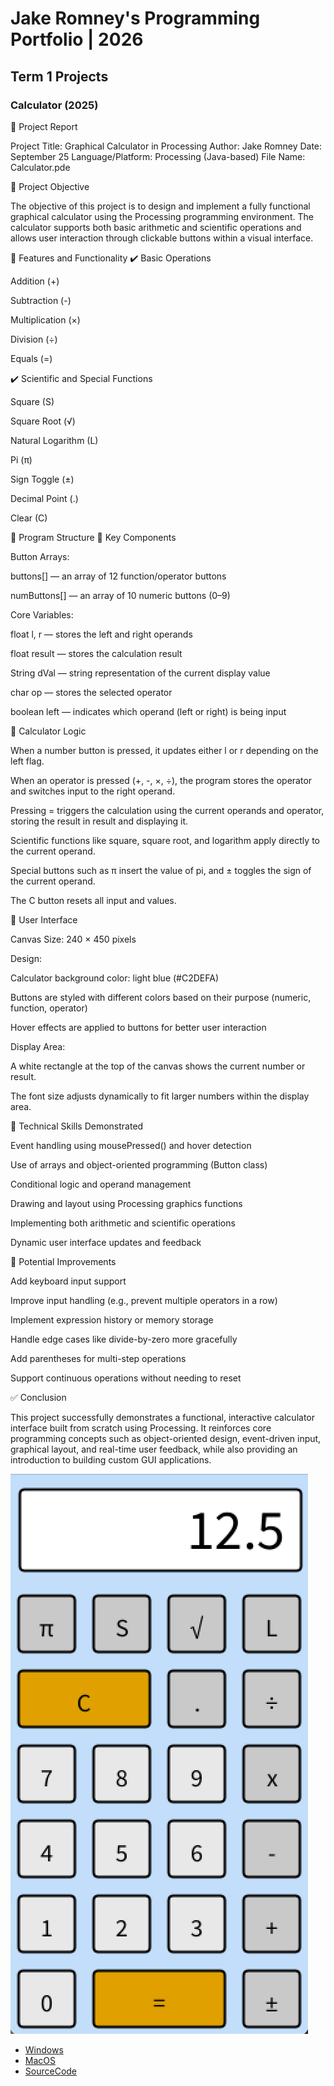 # Jake Romney's Programming Portfolio | 2026

## Term 1 Projects

### Calculator (2025)

📝 Project Report

Project Title: Graphical Calculator in Processing
Author: Jake Romney
Date: September 25
Language/Platform: Processing (Java-based)
File Name: Calculator.pde

🎯 Project Objective

The objective of this project is to design and implement a fully functional graphical calculator using the Processing programming environment. The calculator supports both basic arithmetic and scientific operations and allows user interaction through clickable buttons within a visual interface.

📱 Features and Functionality
✔️ Basic Operations

Addition (+)

Subtraction (-)

Multiplication (×)

Division (÷)

Equals (=)

✔️ Scientific and Special Functions

Square (S)

Square Root (√)

Natural Logarithm (L)

Pi (π)

Sign Toggle (±)

Decimal Point (.)

Clear (C)

🧠 Program Structure
🧩 Key Components

Button Arrays:

buttons[] — an array of 12 function/operator buttons

numButtons[] — an array of 10 numeric buttons (0–9)

Core Variables:

float l, r — stores the left and right operands

float result — stores the calculation result

String dVal — string representation of the current display value

char op — stores the selected operator

boolean left — indicates which operand (left or right) is being input

🧮 Calculator Logic

When a number button is pressed, it updates either l or r depending on the left flag.

When an operator is pressed (+, -, ×, ÷), the program stores the operator and switches input to the right operand.

Pressing = triggers the calculation using the current operands and operator, storing the result in result and displaying it.

Scientific functions like square, square root, and logarithm apply directly to the current operand.

Special buttons such as π insert the value of pi, and ± toggles the sign of the current operand.

The C button resets all input and values.

🎨 User Interface

Canvas Size: 240 × 450 pixels

Design:

Calculator background color: light blue (#C2DEFA)

Buttons are styled with different colors based on their purpose (numeric, function, operator)

Hover effects are applied to buttons for better user interaction

Display Area:

A white rectangle at the top of the canvas shows the current number or result.

The font size adjusts dynamically to fit larger numbers within the display area.

🧪 Technical Skills Demonstrated

Event handling using mousePressed() and hover detection

Use of arrays and object-oriented programming (Button class)

Conditional logic and operand management

Drawing and layout using Processing graphics functions

Implementing both arithmetic and scientific operations

Dynamic user interface updates and feedback

📌 Potential Improvements

Add keyboard input support

Improve input handling (e.g., prevent multiple operators in a row)

Implement expression history or memory storage

Handle edge cases like divide-by-zero more gracefully

Add parentheses for multi-step operations

Support continuous operations without needing to reset

✅ Conclusion

This project successfully demonstrates a functional, interactive calculator interface built from scratch using Processing. It reinforces core programming concepts such as object-oriented design, event-driven input, graphical layout, and real-time user feedback, while also providing an introduction to building custom GUI applications.

![RunningCalculator](https://github.com/jamromney/portfolio/blob/main/images/Calc.png?raw=true)

* [Windows](https://github.com/jamromney/portfolio/blob/main/src/Calc/windows-amd64.zip)
* [MacOS](https://github.com/jamromney/portfolio/blob/main/src/Calc/macos-aarch64.zip)
* [SourceCode](https://github.com/jamromney/portfolio/blob/main/src/Calc/Calculator.zip)
